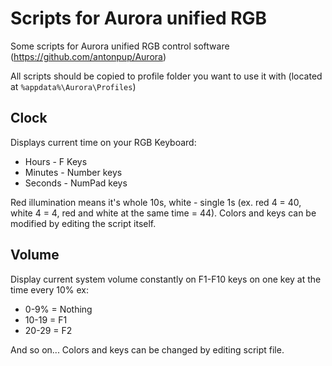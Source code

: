 # Scripts for Aurora unified RGB
Some scripts for Aurora unified RGB control software (https://github.com/antonpup/Aurora)

All scripts should be copied to profile folder you want to use it with (located at ``%appdata%\Aurora\Profiles``)




## Clock
Displays current time on your RGB Keyboard:
- Hours - F Keys
- Minutes - Number keys
- Seconds - NumPad keys

Red illumination means it's whole 10s, white - single 1s (ex. red 4 = 40, white 4 = 4, red and white at the same time = 44).
Colors and keys can be modified by editing the script itself.




## Volume
Display current system volume constantly on F1-F10 keys on one key at the time every 10% ex:

- 0-9% = Nothing
- 10-19 = F1
- 20-29 = F2

And so on...
Colors and keys can be changed by editing script file.

